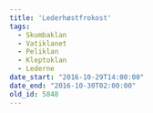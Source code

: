 ```yaml
---
title: 'Lederhøstfrokost'
tags:
  - Skumbaklan
  - Vatiklanet
  - Peliklan
  - Kleptoklan
  - Lederne
date_start: "2016-10-29T14:00:00"
date_end: "2016-10-30T02:00:00"
old_id: 5848
---
```

